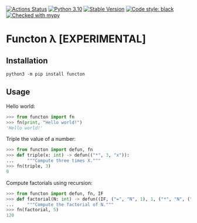 [![Actions Status](https://github.com/zhivykh/functon/workflows/CI/badge.svg)](https://github.com/zhivykh/functon/actions/)
[![Python 3.10](https://img.shields.io/badge/python-3.10-blue.svg)](https://www.python.org/downloads/release/python-3100/)
[![Stable Version](https://img.shields.io/pypi/v/functon?color=blue)](https://pypi.org/project/functon/)
[![Code style: black](https://img.shields.io/badge/code%20style-black-000000.svg)](https://github.com/ambv/black)
[![Checked with mypy](http://www.mypy-lang.org/static/mypy_badge.svg)](http://mypy-lang.org/)

# Functon λ [EXPERIMENTAL]

## Installation

```
python3 -m pip install functon
```

## Usage
Hello world:

```python
>>> from functon import fn
>>> fn(print, "Hello world!")
'Hello world!'
```


Triple the value of a number:

```python
>>> from functon import defun, fn
>>> def triple(x: int) -> defun(("*", 3, "x")):
...     """Compute three times X."""
>>> fn(triple, 3)
9
```

Compute factorials using recursion:

```python
>>> from functon import defun, fn, IF
>>> def factorial(N: int) -> defun((IF, ("=", "N", 1), 1, ("*", "N", ("factorial", ("-", "N", 1))))):
...     """Compute the factorial of N."""
>>> fn(factorial, 5) 
120
```